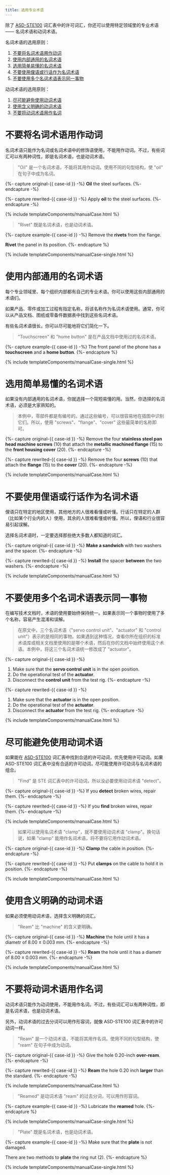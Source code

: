 ```yaml
---
title: 选用专业术语
---
```


除了 [ASD-STE100][] 词汇表中的许可词汇，你还可以使用特定领域里的专业术语 —— 名词术语和动词术语。

名词术语的选用原则：

1. [不要将名词术语用作动词](#不要将名词术语用作动词)
2. [使用内部通用的名词术语](#使用内部通用的名词术语)
3. [选用简单易懂的名词术语](#选用简单易懂的名词术语)
4. [不要使用俚语或行话作为名词术语](#不要使用俚语或行话作为名词术语)
5. [不要使用多个名词术语表示同一事物](#不要使用多个名词术语表示同一事物)

动词术语的选用原则：

1. [尽可能避免使用动词术语](#尽可能避免使用动词术语)
2. [使用含义明确的动词术语](#使用含义明确的动词术语)
3. [不要将动词术语用作名词](#不要将动词术语用作名词)


# 不要将名词术语用作动词

名词术语只能作为名词或名词术语中的修饰语使用，不能用作动词。不过，有些词汇可以有两种词性，即是名词术语，也是动词术语。

> "Oil" 是一个名词术语，不能将其用作动词。使用不同的句型结构，使 "oil" 在句子中成为名词。

{%- capture original-{{ case-id }} -%}
**Oil** the steel surfaces.
{%- endcapture -%}

{%- capture rewrited-{{ case-id }} -%}
Apply **oil** to the steel surfaces.
{%- endcapture -%}

{% include templateComponents/manualCase.html %}

> "Rivet" 既是名词术语，也是动词术语。

{%- capture example-{{ case-id }} -%}
Remove the **rivets** from the flange.

**Rivet** the panel in its position.
{%- endcapture %}

{% include templateComponents/manualCase-single.html %}

# 使用内部通用的名词术语

每个专业领域里、每个组织内部都有自己的专业术语。你可以使用这些内部通用的术语们。

如果产品、零件或加工过程有指定名称，将该名称作为名词术语使用。通常，你可以从产品文档、图纸或零备件数据表中找到这些名词术语。

有些名词术语很长，你可以尽可能地将它们简化一下。

> "Touchscreen" 和 "home button" 是在产品文档中使用过的名词术语。

{%- capture example-{{ case-id }} -%}
The front panel of the phone has a **touchscreen** and a **home button**.
{%- endcapture %}

{% include templateComponents/manualCase-single.html %}

# 选用简单易懂的名词术语

如果没有内部通用的名词术语，你就选择一个简短易懂的用。当然，你选择的名词术语，必须是大家熟知的。

> 本例中，零部件都是有编号的。通过这些编号，可以很容易地在插图中识别它们。所以，使用 "screws"、"flange"、"cover" 这些最简单的名称即可。

{%- capture original-{{ case-id }} -%}
Remove the four **stainless steel pan head machine screws** (10) that attach the **metallic machined flange** (15) to the **front housing cover** (20).
{%- endcapture -%}

{%- capture rewrited-{{ case-id }} -%}
Remove the four **screws** (10) that attach the **flange** (15) to the **cover** (20).
{%- endcapture -%}

{% include templateComponents/manualCase.html %}

# 不要使用俚语或行话作为名词术语

俚语只在特定的地区使用，其他地方的人很难看懂或听懂。行话只在特定的人群（比如某个行业内的人）使用，其余的人很难看懂或听懂。所以，俚语和行业很容易引起误解。

选择名词术语时，一定要选择那些绝大多数人都知道的词汇。

{%- capture original-{{ case-id }} -%}
**Make a sandwich** with two washers and the spacer.
{%- endcapture -%}

{%- capture rewrited-{{ case-id }} -%}
**Install** the spacer **between** the two washers.
{%- endcapture -%}

{% include templateComponents/manualCase.html %}

# 不要使用多个名词术语表示同一事物

在编写技术文档时，术语的使用要始终保持统一。如果表示同一个事物时使用了多个名称，容易产生混淆和误解。

> 在原文中，三个名词术语（"servo control unit"、"actuator" 和 "control unit"）表示的是相同的事物。如果遇到这种情况，查看你所在组织的标准术语库或相关文档里使用的是哪个术语，然后在你的文档中始终使用这个术语。本例中，将这三个名词术语统一修改成了 "actuator"。

{%- capture original-{{ case-id }} -%}
1. Make sure that the **servo control unit** is in the open position.
2. Do the operational test of the **actuator**.
3. Disconnect the **control unit** from the test rig.
{%- endcapture -%}

{%- capture rewrited-{{ case-id }} -%}
1. Make sure that the **actuator** is in the open position.
2. Do the operational test of the **actuator**.
3. Disconnect the **actuator** from the test rig.
{%- endcapture -%}

{% include templateComponents/manualCase.html %}

# 尽可能避免使用动词术语

如果能在 [ASD-STE100][] 词汇表中找到合适的许可动词，优先使用许可动词。如果 ASD-STE100 词汇表中没有合适的许可动词，尽可能使用许可动词与名词术语的组合。

> "Find" 是 STE 词汇表中的许可动词，所以没必要使用动词术语 "detect"。

{%- capture original-{{ case-id }} -%}
If you **detect** broken wires, repair them.
{%- endcapture -%}

{%- capture rewrited-{{ case-id }} -%}
If you **find** broken wires, repair them.
{%- endcapture -%}

{% include templateComponents/manualCase.html %}

> 如果可以使用名词术语 "clamp"，就不要使用动词术语 "clamp"。换句话说，如果 "clamp" 能用作名词术语，将不要将它用作动词术语。

{%- capture original-{{ case-id }} -%}
**Clamp** the cable in position.
{%- endcapture -%}

{%- capture rewrited-{{ case-id }} -%}
Put **clamps** on the cable to hold it in position.
{%- endcapture -%}

{% include templateComponents/manualCase.html %}

# 使用含义明确的动词术语

如果必须使用动词术语，选择含义明确的词汇。

> "Ream" 比 "machine" 的含义更明确。

{%- capture original-{{ case-id }} -%}
**Machine** the hole until it has a diametr of 8.00 ± 0.003 mm.
{%- endcapture -%}

{%- capture rewrited-{{ case-id }} -%}
**Ream** the hole until it has a diametr of 8.00 ± 0.003 mm.
{%- endcapture -%}

{% include templateComponents/manualCase.html %}

# 不要将动词术语用作名词

动词术语只能作为动词使用，不能用作名词。不过，有些词汇可以有两种词性，即是名词术语，也是动词术语。

另外，动词术语的过去分词可以用作形容词，就像 ASD-STE100 词汇表中的许可动词一样。

> "Ream" 是一个动词术语，不能将其用作名词。使用不同的句型结构，使 "ream" 在句子中成为动词。

{%- capture original-{{ case-id }} -%}
Give the hole 0.20-inch **over-ream**.
{%- endcapture -%}

{%- capture rewrited-{{ case-id }} -%}
**Ream** the hole 0.20 inch **larger** than the standard.
{%- endcapture -%}

{% include templateComponents/manualCase.html %}

> "Reamed" 是动词术语 "ream" 的过去分词，可以用作形容词。

{%- capture example-{{ case-id }} -%}
Lubricate the **reamed** hole.
{%- endcapture %}

{% include templateComponents/manualCase-single.html %}

> "Plate" 既是名词术语，也是动词术语。

{%- capture example-{{ case-id }} -%}
Make sure that the **plate** is not damaged.

There are two methods to **plate** the ring nut (2).
{%- endcapture %}

{% include templateComponents/manualCase-single.html %}



<!-- link definition -->
[ASD-STE100]: http://www.asd-ste100.org/request.html